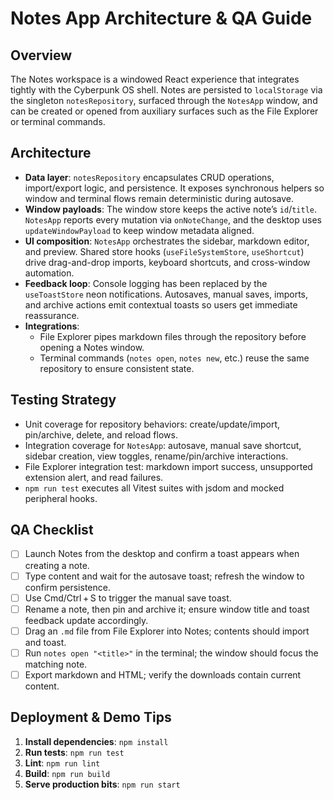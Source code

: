 # Notes App Architecture & QA Guide

## Overview
The Notes workspace is a windowed React experience that integrates tightly with the Cyberpunk OS shell. Notes are persisted to `localStorage` via the singleton `notesRepository`, surfaced through the `NotesApp` window, and can be created or opened from auxiliary surfaces such as the File Explorer or terminal commands.

## Architecture
- **Data layer**: `notesRepository` encapsulates CRUD operations, import/export logic, and persistence. It exposes synchronous helpers so window and terminal flows remain deterministic during autosave.
- **Window payloads**: The window store keeps the active note’s `id`/`title`. `NotesApp` reports every mutation via `onNoteChange`, and the desktop uses `updateWindowPayload` to keep window metadata aligned.
- **UI composition**: `NotesApp` orchestrates the sidebar, markdown editor, and preview. Shared store hooks (`useFileSystemStore`, `useShortcut`) drive drag-and-drop imports, keyboard shortcuts, and cross-window automation.
- **Feedback loop**: Console logging has been replaced by the `useToastStore` neon notifications. Autosaves, manual saves, imports, and archive actions emit contextual toasts so users get immediate reassurance.
- **Integrations**:
  - File Explorer pipes markdown files through the repository before opening a Notes window.
  - Terminal commands (`notes open`, `notes new`, etc.) reuse the same repository to ensure consistent state.

## Testing Strategy
- Unit coverage for repository behaviors: create/update/import, pin/archive, delete, and reload flows.
- Integration coverage for `NotesApp`: autosave, manual save shortcut, sidebar creation, view toggles, rename/pin/archive interactions.
- File Explorer integration test: markdown import success, unsupported extension alert, and read failures.
- `npm run test` executes all Vitest suites with jsdom and mocked peripheral hooks.

## QA Checklist
- [ ] Launch Notes from the desktop and confirm a toast appears when creating a note.
- [ ] Type content and wait for the autosave toast; refresh the window to confirm persistence.
- [ ] Use Cmd/Ctrl + S to trigger the manual save toast.
- [ ] Rename a note, then pin and archive it; ensure window title and toast feedback update accordingly.
- [ ] Drag an `.md` file from File Explorer into Notes; contents should import and toast.
- [ ] Run `notes open "<title>"` in the terminal; the window should focus the matching note.
- [ ] Export markdown and HTML; verify the downloads contain current content.

## Deployment & Demo Tips
1. **Install dependencies**: `npm install`
2. **Run tests**: `npm run test`
3. **Lint**: `npm run lint`
4. **Build**: `npm run build`
5. **Serve production bits**: `npm run start`
